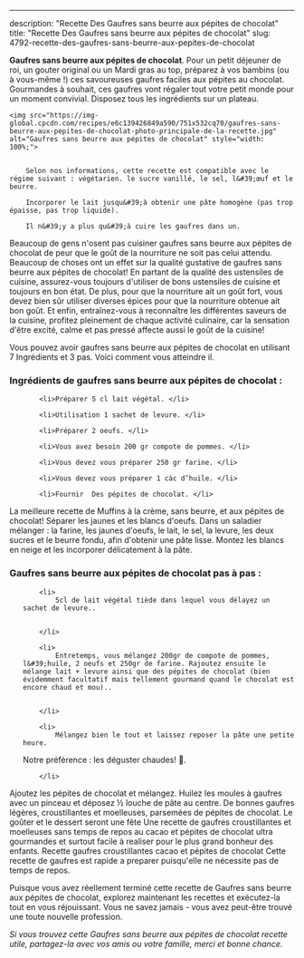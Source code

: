 ---
description: "Recette Des Gaufres sans beurre aux pépites de chocolat"
title: "Recette Des Gaufres sans beurre aux pépites de chocolat"
slug: 4792-recette-des-gaufres-sans-beurre-aux-pepites-de-chocolat

<p>
	<strong>Gaufres sans beurre aux pépites de chocolat</strong>. 
	Pour un petit déjeuner de roi, un gouter original ou un Mardi gras au top, préparez à vos bambins (ou à vous-même !) ces savoureuses gaufres faciles aux pépites au chocolat. Gourmandes à souhait, ces gaufres vont régaler tout votre petit monde pour un moment convivial. Disposez tous les ingrédients sur un plateau.
</p>
<p>
	
	<img src="https://img-global.cpcdn.com/recipes/e6c139426849a590/751x532cq70/gaufres-sans-beurre-aux-pepites-de-chocolat-photo-principale-de-la-recette.jpg" alt="Gaufres sans beurre aux pépites de chocolat" style="width: 100%;">
	
	
		Selon nos informations, cette recette est compatible avec le régime suivant : végétarien. le sucre vanillé, le sel, l&#39;œuf et le beurre.
	
		Incorporer le lait jusqu&#39;à obtenir une pâte homogène (pas trop épaisse, pas trop liquide).
	
		Il n&#39;y a plus qu&#39;à cuire les gaufres dans un.
	
</p>

Beaucoup de gens n'osent pas cuisiner gaufres sans beurre aux pépites de chocolat de peur que le goût de la nourriture ne soit pas celui attendu. Beaucoup de choses ont un effet sur la qualité gustative de gaufres sans beurre aux pépites de chocolat! En partant de la qualité des ustensiles de cuisine, assurez-vous toujours d'utiliser de bons ustensiles de cuisine et toujours en bon état. De plus, pour que la nourriture ait un goût fort, vous devez bien sûr utiliser diverses épices pour que la nourriture obtenue ait bon goût. Et enfin, entraînez-vous à reconnaître les différentes saveurs de la cuisine, profitez pleinement de chaque activité culinaire, car la sensation d'être excité, calme et pas pressé affecte aussi le goût de la cuisine!

<!--inarticleads1-->

Vous pouvez avoir gaufres sans beurre aux pépites de chocolat en utilisant 7 Ingrédients et 3 pas. Voici comment vous atteindre il.

<h3>Ingrédients de gaufres sans beurre aux pépites de chocolat :</h3>

<ol>
	
		<li>Préparer 5 cl lait végétal. </li>
	
		<li>Utilisation 1 sachet de levure. </li>
	
		<li>Préparer 2 oeufs. </li>
	
		<li>Vous avez besoin 200 gr compote de pommes. </li>
	
		<li>Vous devez vous préparer 250 gr farine. </li>
	
		<li>Vous devez vous préparer 1 càc d’huile. </li>
	
		<li>Fournir  Des pépites de chocolat. </li>
	
</ol>

La meilleure recette de Muffins à la crème, sans beurre, et aux pépites de chocolat! Séparer les jaunes et les blancs d&#39;oeufs. Dans un saladier mélanger : la farine, les jaunes d&#39;oeufs, le lait, le sel, la levure, les deux sucres et le beurre fondu, afin d&#39;obtenir une pâte lisse. Montez les blancs en neige et les incorporer délicatement à la pâte. 

<!--inarticleads2-->

<h3>Gaufres sans beurre aux pépites de chocolat pas à pas :</h3>

<ol>
	
		<li>
			5cl de lait végétal tiède dans lequel vous délayez un sachet de levure..
			
			
		</li>
	
		<li>
			Entretemps, vous mélangez 200gr de compote de pommes, l&#39;huile, 2 oeufs et 250gr de farine. Rajoutez ensuite le mélange lait + levure ainsi que des pépites de chocolat (bien évidemment facultatif mais tellement gourmand quand le chocolat est encore chaud et mou)..
			
			
		</li>
	
		<li>
			Mélangez bien le tout et laissez reposer la pâte une petite heure.
 Notre préférence : les déguster chaudes! 🍫.
			
			
		</li>
	
</ol>

Ajoutez les pépites de chocolat et mélangez. Huilez les moules à gaufres avec un pinceau et déposez ½ louche de pâte au centre. De bonnes gaufres légères, croustillantes et moelleuses, parsemées de pépites de chocolat. Le goûter et le dessert seront une fête Une recette de gaufres croustillantes et moelleuses sans temps de repos au cacao et pépites de chocolat ultra gourmandes et surtout facile à realiser pour le plus grand bonheur des enfants. Recette gaufres croustillantes cacao et pépites de chocolat Cette recette de gaufres est rapide a preparer puisqu&#39;elle ne nécessite pas de temps de repos. 

<!--inarticleads1-->

<p>
Puisque vous avez réellement terminé cette recette de Gaufres sans beurre aux pépites de chocolat, explorez maintenant les recettes et exécutez-la tout en vous réjouissant. Vous ne savez jamais - vous avez peut-être trouvé une toute nouvelle profession.
</p>

<p>
<i>Si vous trouvez cette Gaufres sans beurre aux pépites de chocolat recette utile, partagez-la avec vos amis ou votre famille, merci et bonne chance.</i>
</p>
